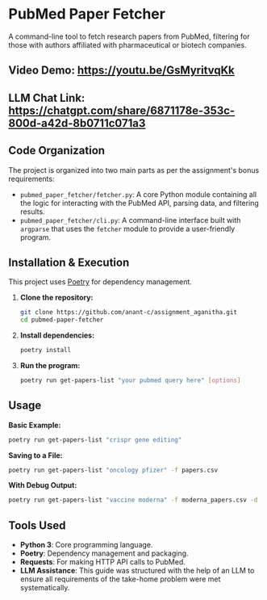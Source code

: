 # PubMed Paper Fetcher

A command-line tool to fetch research papers from PubMed, filtering for those with authors affiliated with pharmaceutical or biotech companies.

## Video Demo: https://youtu.be/GsMyritvqKk
## LLM Chat Link: https://chatgpt.com/share/6871178e-353c-800d-a42d-8b0711c071a3

## Code Organization

The project is organized into two main parts as per the assignment's bonus requirements:

* `pubmed_paper_fetcher/fetcher.py`: A core Python module containing all the logic for interacting with the PubMed API, parsing data, and filtering results.
* `pubmed_paper_fetcher/cli.py`: A command-line interface built with `argparse` that uses the `fetcher` module to provide a user-friendly program.

## Installation & Execution

This project uses [Poetry](https://python-poetry.org/) for dependency management.

1.  **Clone the repository:**
    ```bash
    git clone https://github.com/anant-c/assignment_aganitha.git
    cd pubmed-paper-fetcher
    ```

2.  **Install dependencies:**
    ```bash
    poetry install
    ```

3.  **Run the program:**
    ```bash
    poetry run get-papers-list "your pubmed query here" [options]
    ```

## Usage

**Basic Example:**
```bash
poetry run get-papers-list "crispr gene editing"
```

**Saving to a File:**
```bash
poetry run get-papers-list "oncology pfizer" -f papers.csv
```

**With Debug Output:**
```bash
poetry run get-papers-list "vaccine moderna" -f moderna_papers.csv -d
```

## Tools Used

* **Python 3**: Core programming language.
* **Poetry**: Dependency management and packaging.
* **Requests**: For making HTTP API calls to PubMed.
* **LLM Assistance**: This guide was structured with the help of an LLM to ensure all requirements of the take-home problem were met systematically. 